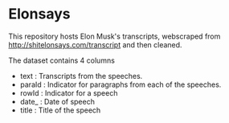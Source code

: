 # Elonsays
This repository hosts Elon Musk's transcripts, webscraped from http://shitelonsays.com/transcript and then cleaned.

The dataset contains 4 columns

- text   : Transcripts from the speeches.
- paraId : Indicator for paragraphs from each of the speeches.
- rowId  : Indicator for a speech
- date_  : Date of speech
- title  : Title of the speech
